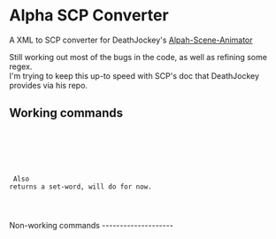 Alpha SCP Converter
===================

A XML to SCP converter for DeathJockey's [Alpah-Scene-Animator](https://github.com/DeathJockey/Alpha-Scene-Animator)

Still working out most of the bugs in the code, as well as refining some regex.  
I'm trying to keep this up-to speed with SCP's doc that DeathJockey provides via his repo.

Working commands
----------------
<code>
<scene action="set" value="cliff" />
<scene action="add" key="entity" value="bulbasaur" />
<scene action="moveto" key="entity" value="bulbasaur" x="21" y="21" />

<graphics action="effect" key="startle" value="bulbasur" /> Also returns a set-word, will do for now.
<graphics action="overlay" key="alpha" value="0.2" />
<graphics action="overlay" key="color" value="0,0,0" />
<graphics toggle="overlay" value="on" />

<audio action="play" file="tune.ogg" options="loop" />
<audio toggle="volume" value="50" />
<audio action="load" value="load.ogg" />

<dialog title="???" duration="1000">Hi, I'm a regex</dialog>

<dialog3p duration="1000">Hi, I'm a regex</dialog3p>
<dialog3p action="clear" />

<camera action="track" value="bulbasaur" />

<wait value="1000" />

<end type="terminate" />
</code>
Non-working commands
--------------------
<code>
<dialog action="clear" /> Doesn't seem to work, working on it.
</code>